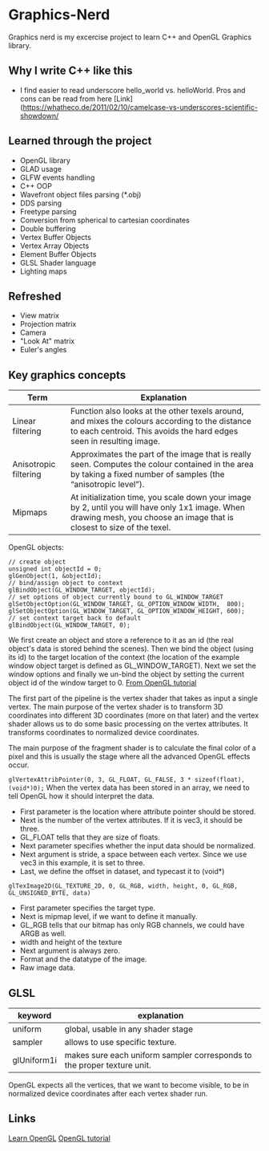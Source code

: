 # Graphics-Nerd
Graphics nerd is my excercise project to learn C++ and OpenGL Graphics library.

## Why I write C++ like this

- I find easier to read underscore hello_world vs. helloWorld. Pros and cons can be read from here  [Link](https://whatheco.de/2011/02/10/camelcase-vs-underscores-scientific-showdown/


## Learned through the project

- OpenGL library
- GLAD usage
- GLFW events handling
- C++ OOP
- Wavefront object files parsing (*.obj)
- DDS parsing
- Freetype parsing
- Conversion from spherical to cartesian coordinates
- Double buffering
- Vertex Buffer Objects
- Vertex Array Objects
- Element Buffer Objects
- GLSL Shader language
- Lighting maps

## Refreshed
- View matrix
- Projection matrix
- Camera
- "Look At" matrix
- Euler's angles

## Key graphics concepts

Term | Explanation
-----|---------
Linear filtering | Function also looks at the other texels around, and mixes the colours according to the distance to each centroid. This avoids the hard edges seen in resulting image.
Anisotropic filtering | Approximates the part of the image that is really seen. Computes the colour contained in the area by taking a fixed number of samples (the “anisotropic level”).
Mipmaps | At initialization time, you scale down your image by 2, until you will have only 1x1 image. When drawing mesh, you choose an image that is closest to size of the texel.

OpenGL objects:

	// create object
	unsigned int objectId = 0;
	glGenObject(1, &objectId);
	// bind/assign object to context
	glBindObject(GL_WINDOW_TARGET, objectId);
	// set options of object currently bound to GL_WINDOW_TARGET
	glSetObjectOption(GL_WINDOW_TARGET, GL_OPTION_WINDOW_WIDTH,  800);
	glSetObjectOption(GL_WINDOW_TARGET, GL_OPTION_WINDOW_HEIGHT, 600);
	// set context target back to default
	glBindObject(GL_WINDOW_TARGET, 0);

We first create an object and store a reference to it as an id (the real object's data is stored behind the scenes). Then we bind the object (using its id) to the target location of the context (the location of the example window object target is defined as GL_WINDOW_TARGET). Next we set the window options and finally we un-bind the object by setting the current object id of the window target to 0.
[From OpenGL tutorial](https://learnopengl.com/Getting-started/OpenGL)

The first part of the pipeline is the vertex shader that takes as input a single vertex. The main purpose of the vertex shader is to transform 3D coordinates into different 3D coordinates (more on that later) and the vertex shader allows us to do some basic processing on the vertex attributes. It transforms coordinates to normalized device coordinates.

The main purpose of the fragment shader is to calculate the final color of a pixel and this is usually the stage where all the advanced OpenGL effects occur.

`glVertexAttribPointer(0, 3, GL_FLOAT, GL_FALSE, 3 * sizeof(float), (void*)0);`
When the vertex data has been stored in an array, we need to tell OpenGL how it should interpret the data.
- First parameter is the location where attribute pointer should be stored.
- Next is the number of the vertex attributes. If it is vec3, it should be three.
- GL_FLOAT tells that they are size of floats.
- Next parameter specifies whether the input data should be normalized.
- Next argument is stride, a space between each vertex. Since we use vec3 in this example, it is set to three.
- Last, we define the offset in dataset, and typecast it to (void*)

`glTexImage2D(GL_TEXTURE_2D, 0, GL_RGB, width, height, 0, GL_RGB, GL_UNSIGNED_BYTE, data)`
- First parameter specifies the target type.
- Next is mipmap level, if we want to define it manually.
- GL_RGB tells that our bitmap has only RGB channels, we could have ARGB as well.
- width and height of the texture
- Next argument is always zero.
- Format and the datatype of the image.
- Raw image data.

## GLSL
keyword | explanation
--------|--------
uniform | global, usable in any shader stage
sampler | allows to use specific texture.
glUniform1i | makes sure each uniform sampler corresponds to the proper texture unit.

OpenGL expects all the vertices, that we want to become visible, to be in normalized device coordinates after each vertex shader run.

## Links
[Learn OpenGL](https://learnopengl.com/)
[OpenGL tutorial](http://www.opengl-tutorial.org/)
